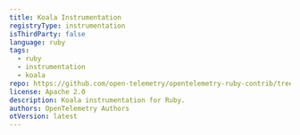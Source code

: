 ```yaml
---
title: Koala Instrumentation
registryType: instrumentation
isThirdParty: false
language: ruby
tags:
  - ruby
  - instrumentation
  - koala
repo: https://github.com/open-telemetry/opentelemetry-ruby-contrib/tree/main/instrumentation/koala
license: Apache 2.0
description: Koala instrumentation for Ruby.
authors: OpenTelemetry Authors
otVersion: latest
---
```

